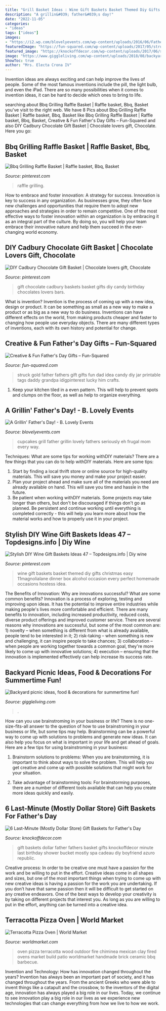 ```yaml
---
title: "Grill Basket Ideas : Wine Gift Baskets Basket Themed Diy Gifts Christmas Easy 11magnolialane Dinner Box Alcohol Occasion Every Perfect Homemade Occasions Hostess Idea"
description: "A grillin&#039; father&#039;s day!"
date: "2022-11-05"
categories:
- "ideas"
tags: ["ideas"]
images:
- "https://i2.wp.com/blovelyevents.com/wp-content/uploads/2016/06/Fathers-Day-Grill-Cupcakes.jpg?resize=650%2C975"
featuredImage: "https://fun-squared.com/wp-content/uploads/2017/05/struck-gold-fathers-day-gift1.jpg"
featured_image: "https://knockoffdecor.com/wp-content/uploads/2017/06/shower-bucket-1.jpg"
image: "https://www.giggleliving.com/wp-content/uploads/2018/08/backyard-picnic-ideas-.jpg"
ShowToc: true
author: "Mrs. Electa Crona IV"
---
```



Invention ideas are always exciting and can help improve the lives of people. Some of the most famous inventions include the pill, the light bulb, and even the iPad. There are so many possibilities when it comes to invention ideas, it can be hard to decide which ones to bring to life.

	

		
searching about Bbq Grilling Raffle Basket | Raffle basket, Bbq, Basket you've visit to the right web. We have 8 Pics about Bbq Grilling Raffle Basket | Raffle basket, Bbq, Basket like Bbq Grilling Raffle Basket | Raffle basket, Bbq, Basket, Creative &amp; Fun Father&#039;s Day Gifts – Fun-Squared and also DIY Cadbury Chocolate Gift Basket | Chocolate lovers gift, Chocolate. Here you go:
		
    
## Bbq Grilling Raffle Basket | Raffle Basket, Bbq, Basket

<img loading=lazy src="https://i.pinimg.com/originals/a4/94/e7/a494e719be8ca4f534af8ca8e121a176.jpg" onerror="this.onerror=null;this.src='https://tse3.mm.bing.net/th?id=OIP.f_lZ8oaeDqjcWdkN4anvuAHaJ4&amp;pid=15.1';" alt="Bbq Grilling Raffle Basket | Raffle basket, Bbq, Basket">

_Source: pinterest.com_

>raffle grilling. 

	

How to embrace and foster innovation: A strategy for success.
Innovation is key to success in any organization. As businesses grow, they often face new challenges and opportunities that require them to adopt new approaches and strategies in order to remain competitive. One of the most effective ways to foster innovation within an organization is by embracing it as an integral part of the culture. By doing so, you will help your team embrace their innovative nature and help them succeed in the ever-changing world economy.

    
## DIY Cadbury Chocolate Gift Basket | Chocolate Lovers Gift, Chocolate

<img loading=lazy src="https://i.pinimg.com/736x/35/f8/bc/35f8bc9013a21d29f245ef84063129af--chocolate-gift-baskets-chocolate-gifts.jpg" onerror="this.onerror=null;this.src='https://tse3.mm.bing.net/th?id=OIP.7uHBpyvMRh-yjY4RcsiXxwHaFr&amp;pid=15.1';" alt="DIY Cadbury Chocolate Gift Basket | Chocolate lovers gift, Chocolate">

_Source: pinterest.com_

>gift chocolate cadbury baskets basket gifts diy candy birthday chocolates lovers bars. 

	

What is invention?
Invention is the process of coming up with a new idea, design or product. It can be something as small as a new way to make a product or as big as a new way to do business. Inventions can have different effects on the world, from making products cheaper and faster to changing how people use everyday objects. There are many different types of inventions, each with its own history and potential for change.

    
## Creative &amp; Fun Father&#039;s Day Gifts – Fun-Squared

<img loading=lazy src="https://fun-squared.com/wp-content/uploads/2017/05/struck-gold-fathers-day-gift1.jpg" onerror="this.onerror=null;this.src='https://tse3.mm.bing.net/th?id=OIP.Ui6AX4uD4KL4qBJJvnA3-QHaK1&amp;pid=15.1';" alt="Creative &amp; Fun Father&#039;s Day Gifts – Fun-Squared">

_Source: fun-squared.com_

>struck gold father fathers gift gifts fun dad idea candy diy jar printable tags daddy grandpa idigpinterest lucky him crafts. 

	

1. Keep your kitchen tiled in a even pattern. This will help to prevent spots and clumps on the floor, as well as help to organize everything.

    
## A Grillin&#039; Father&#039;s Day! - B. Lovely Events

<img loading=lazy src="https://i2.wp.com/blovelyevents.com/wp-content/uploads/2016/06/Fathers-Day-Grill-Cupcakes.jpg?resize=650%2C975" onerror="this.onerror=null;this.src='https://tse3.mm.bing.net/th?id=OIP.0uGax61GBK_czRXoPN75uQHaLH&amp;pid=15.1';" alt="A Grillin&#039; Father&#039;s Day! - B. Lovely Events">

_Source: blovelyevents.com_

>cupcakes grill father grillin lovely fathers seriously eh frugal mom every way. 

	

Techniques: What are some tips for working withDIY materials?
There are a few things that you can do to help withDIY materials. Here are some tips: 
1. Start by finding a local thrift store or online source for high-quality materials. This will save you money and make your project easier. 
2. Plan your project ahead and make sure all of the materials you need are already available on hand. This will save you time and hassle in the future. 
3. Be patient when working withDIY materials. Some projects may take longer than others, but don't be discouraged if things don't go as planned. Be persistent and continue working until everything is completed correctly - this will help you learn more about how the material works and how to properly use it in your project.

    
## Stylish DIY Wine Gift Baskets Ideas 47 – Topdesigns.info | Diy Wine

<img loading=lazy src="https://i.pinimg.com/736x/9a/31/00/9a3100eab4b2ba31f4974afe97388c6b.jpg" onerror="this.onerror=null;this.src='https://tse4.mm.bing.net/th?id=OIP.XaFrDudfJfRCqOGxheQPfwHaLA&amp;pid=15.1';" alt="Stylish DIY Wine Gift Baskets Ideas 47 – Topdesigns.info | Diy wine">

_Source: pinterest.com_

>wine gift baskets basket themed diy gifts christmas easy 11magnolialane dinner box alcohol occasion every perfect homemade occasions hostess idea. 

	

The Benefits of Innovation: Why are innovations successful? What are some common benefits?
Innovation is a process of exploring, testing and improving upon ideas. It has the potential to improve entire industries while making people's lives more comfortable and efficient. There are many benefits to innovation, including increased productivity, reduced costs, diverse product offerings and improved customer service.
There are several reasons why innovations are successful, but some of the most common are: 1) novelty – when something is different from what is already available, people tend to be interested in it; 2) risk-taking – when something is new and challenging, it can inspire people to take chances; 3) collaboration – when people are working together towards a common goal, they're more likely to come up with innovative solutions; 4) execution – ensuring that the innovation is implemented effectively can help increase its success rate.

    
## Backyard Picnic Ideas, Food &amp; Decorations For Summertime Fun!

<img loading=lazy src="https://www.giggleliving.com/wp-content/uploads/2018/08/backyard-picnic-ideas-.jpg" onerror="this.onerror=null;this.src='https://tse2.mm.bing.net/th?id=OIP.gz3vho1CU5nyLTSaq7qTqwHaLH&amp;pid=15.1';" alt="Backyard picnic ideas, food &amp; decorations for summertime fun!">

_Source: giggleliving.com_

>. 

	

How can you use brainstroming in your business or life?
There is no one-size-fits-all answer to the question of how to use brainstroming in your business or life, but some tips may help. Brainstorming can be a powerful way to come up with solutions to problems and generate new ideas. It can also help you focus on what is important in your life and get ahead of goals. Here are a few tips for using brainstroming in your business: 
1. Brainstorm solutions to problems: When you are brainstorming, it is important to think about ways to solve the problem. This will help you get creative and come up with possible solutions that might work for your situation. 

2. Take advantage of brainstorming tools: For brainstorming purposes, there are a number of different tools available that can help you create more ideas quickly and easily.

    
## 6 Last-Minute (Mostly Dollar Store) Gift Baskets For Father&#039;s Day

<img loading=lazy src="https://knockoffdecor.com/wp-content/uploads/2017/06/shower-bucket-1.jpg" onerror="this.onerror=null;this.src='https://tse3.mm.bing.net/th?id=OIP.itMPttpyGS3eFaBKRZwdCwHaJ4&amp;pid=15.1';" alt="6 Last-Minute (Mostly Dollar Store) Gift Baskets for Father&#039;s Day">

_Source: knockoffdecor.com_

>gift baskets dollar father fathers basket gifts knockoffdecor minute last birthday shower bucket mostly spa cadeau diy boyfriend azuro republic. 

	

Creative process: In order to be creative one must have a passion for the work and be willing to put in the effort.
Creative ideas come in all shapes and sizes, but one of the most important things when trying to come up with new creative ideas is having a passion for the work you are undertaking. If you don’t have that same passion then it will be difficult to get started on any creative endeavors. One of the best ways to develop your creativity is by taking on different projects that interest you. As long as you are willing to put in the effort, anything can be turned into a creative idea.

    
## Terracotta Pizza Oven | World Market

<img loading=lazy src="https://www.worldmarket.com/images/misc/videoThumbs/47509.jpg" onerror="this.onerror=null;this.src='https://tse4.mm.bing.net/th?id=OIP.e-Bpqyg6F6-B06LZOddyOwHaHa&amp;pid=15.1';" alt="Terracotta Pizza Oven | World Market">

_Source: worldmarket.com_

>oven pizza terracotta wood outdoor fire chiminea mexican clay fired ovens market build patio worldmarket handmade brick ceramic bbq barbecue. 

	

Invention and Technology: How has innovation changed throughout the years?
Invention has always been an important part of society, and it has changed throughout the years. From the ancient Greeks who were able to invent things like a catapult and the crossbow, to the inventors of the digital age, innovation has always played a big role in our lives. Today, we continue to see innovation play a big role in our lives as we experience new technologies that can change everything from how we live to how we work.

